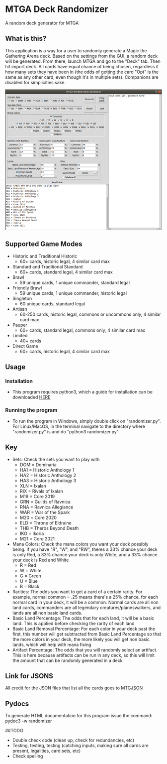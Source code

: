 # MTGA Deck Randomizer
A random deck generator for MTGA

## What is this?
This application is a way for a user to randomly generate a Magic the Gathering Arena deck. Based on the settings from the GUI, a random deck will be generated. From there, launch MTGA and go to the "Deck" tab. Then hit import deck. All cards have equal chance of being chosen, regardless if how many sets they have been in (the odds of getting the card "Opt" is the same as any other card, even though it's in multiple sets). Companions are disabled for simplicities sake.

![Example GUI](GUI.png?raw=true "GUI")

## Supported Game Modes
* Historic and Traditional Historic
	* 60+ cards, historic legal, 4 similar card max
* Standard and Traditional Standard
	* 60+ cards, standard legal, 4 similar card max
* Brawl
	* 59 unique cards, 1 unique commander, standard legal
* Friendly Brawl
	* 59 unique cards, 1 unique commander, historic legal
* Singleton
	* 60 unique cards, standard legal
* Artisan
	* 60-250 cards, historic legal, commons or uncommons only, 4 similar card max
* Pauper 
	* 60+ cards, standard legal, commons only, 4 similar card max
* Limited
	* 40+ cards
* Direct Game
	* 60+ cards, historic legal, 4 similar card max

## Usage
### Installation
* This program requires python3, which a guide for installation can be downloaded [HERE](https://wiki.python.org/moin/BeginnersGuide/Download)

### Running the program
* To run the program in Windows, simply double click on "randomizer.py". For Linux/MacOS, in the terminal navigate to the directory where "randomizer.py" is and do "python3 randomizer.py"

## Key
* Sets: Check the sets you want to play with
	* DOM = Dominaria
	* HA1 = Historic Anthology 1
	* HA2 = Historic Anthology 2
	* HA3 = Historic Anthology 3
	* XLN = Ixalan
	* RIX = Rivals of Ixalan
	* M19 = Core 2019
	* GRN = Guilds of Ravnica
	* RNA = Ravnica Allegiance
	* WAR = War of the Spark
	* M20 = Core 2020
	* ELD = Throne of Eldraine
	* THB = Theros Beyond Death
	* IKO = Ikoria
	* M21 = Core 2021
* Mana Colors: Check the mana colors you want your deck possibly being. If you have "R", "W", and "RW", theres a 33% chance your deck is only Red, a 33% chance your deck is only White, and a 33% chance your deck is Red and White
	* R = Red
	* W = White
	* G = Green
	* U = Blue
	* B = Black
* Rarities: The odds you want to get a card of a certain rarity. For example, normal common = .25 means there's a 25% chance, for each normal card in your deck, it will be a common. Normal cards are all non land cards, commanders are all legendary creatures/planeswalkers, and lands are all non basic land cards.
* Basic Land Percentage: The odds that for each land, it will be a basic land. This is applied before checking the rarity of each land
* Basic Land Removal Percentage: For each color in your deck past the first, this number will get subtracted from Basic Land Percentage so that the more colors in your deck, the more likely you will get non basic lands, which will help with mana fixing
* Artifact Percentage: The odds that you will randomly select an artifact. This is here because artifacts can be run in any deck, so this will limit the amount that can be randomly generated in a deck

## Link for JSONS
All credit for the JSON files that list all the cards goes to [MTGJSON](https://mtgjson.com/)

## Pydocs
To generate HTML documentation for this program issue the command: pydoc3 -w randomizer

##TODO
* Double check code (clean up, check for redundancies, etc)
* Testing, testing, testing (catching inputs, making sure all cards are present, legalities, card sets, etc)
* Check spelling

